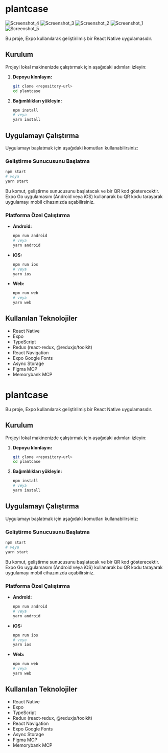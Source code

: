 # plantcase

![Screenshot_4](https://github.com/user-attachments/assets/93b90d6a-101c-49df-912b-2f6d1d85bd4f)
![Screenshot_3](https://github.com/user-attachments/assets/8f6978e8-4023-4cf4-af47-56b49eeafc40)
![Screenshot_2](https://github.com/user-attachments/assets/4661704c-2f90-4f7c-9d40-d6790f4d0a93)
![Screenshot_1](https://github.com/user-attachments/assets/c1be0bb1-7b8f-439d-9bde-ee872c475312)
![Screenshot_5](https://github.com/user-attachments/assets/65008c61-c5d3-4fa4-89a3-b30e1067a150)

Bu proje, Expo kullanılarak geliştirilmiş bir React Native uygulamasıdır.

## Kurulum

Projeyi lokal makinenizde çalıştırmak için aşağıdaki adımları izleyin:

1.  **Depoyu klonlayın:**
    ```bash
    git clone <repository-url>
    cd plantcase
    ```
2.  **Bağımlılıkları yükleyin:**
    ```bash
    npm install
    # veya
    yarn install
    ```

## Uygulamayı Çalıştırma

Uygulamayı başlatmak için aşağıdaki komutları kullanabilirsiniz:

### Geliştirme Sunucusunu Başlatma
```bash
npm start
# veya
yarn start
```
Bu komut, geliştirme sunucusunu başlatacak ve bir QR kod gösterecektir. Expo Go uygulamasını (Android veya iOS) kullanarak bu QR kodu tarayarak uygulamayı mobil cihazınızda açabilirsiniz.

### Platforma Özel Çalıştırma

-   **Android:**
    ```bash
    npm run android
    # veya
    yarn android
    ```
-   **iOS:**
    ```bash
    npm run ios
    # veya
    yarn ios
    ```
-   **Web:**
    ```bash
    npm run web
    # veya
    yarn web
    ```

## Kullanılan Teknolojiler

-   React Native
-   Expo
-   TypeScript
-   Redux (react-redux, @reduxjs/toolkit)
-   React Navigation
-   Expo Google Fonts
-   Async Storage
-   Figma MCP
-   Memorybank MCP

# plantcase

Bu proje, Expo kullanılarak geliştirilmiş bir React Native uygulamasıdır.

## Kurulum

Projeyi lokal makinenizde çalıştırmak için aşağıdaki adımları izleyin:

1.  **Depoyu klonlayın:**
    ```bash
    git clone <repository-url>
    cd plantcase
    ```
2.  **Bağımlılıkları yükleyin:**
    ```bash
    npm install
    # veya
    yarn install
    ```

## Uygulamayı Çalıştırma

Uygulamayı başlatmak için aşağıdaki komutları kullanabilirsiniz:

### Geliştirme Sunucusunu Başlatma
```bash
npm start
# veya
yarn start
```
Bu komut, geliştirme sunucusunu başlatacak ve bir QR kod gösterecektir. Expo Go uygulamasını (Android veya iOS) kullanarak bu QR kodu tarayarak uygulamayı mobil cihazınızda açabilirsiniz.

### Platforma Özel Çalıştırma

-   **Android:**
    ```bash
    npm run android
    # veya
    yarn android
    ```
-   **iOS:**
    ```bash
    npm run ios
    # veya
    yarn ios
    ```
-   **Web:**
    ```bash
    npm run web
    # veya
    yarn web
    ```

## Kullanılan Teknolojiler

-   React Native
-   Expo
-   TypeScript
-   Redux (react-redux, @reduxjs/toolkit)
-   React Navigation
-   Expo Google Fonts
-   Async Storage
-   Figma MCP
-   Memorybank MCP


